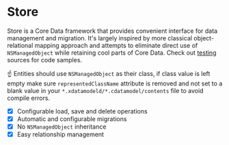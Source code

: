 # Store

Store is a Core Data framework that provides convenient interface for data management and migration. It's largely inspired by more classical object-relational mapping approach and attempts to eliminate direct use of `NSManagedObject` while retaining cool parts of Core Data. Check out [testing](source/Testing) sources for code samples.

☝️ Entities should use `NSManagedObject` as their class, if class value is left empty make sure `representedClassName` attribute is removed and not set to a blank value in your `*.xdatamodeld/*.cdatamodel/contents` file to avoid compile errors.

- [x] Configurable load, save and delete operations
- [x] Automatic and configurable migrations
- [x] No `NSManagedObject` inheritance
- [x] Easy relationship management